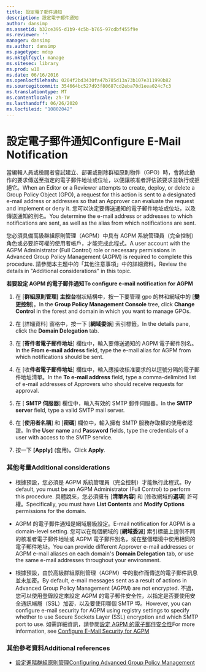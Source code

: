 ```yaml
---
title: 設定電子郵件通知
description: 設定電子郵件通知
author: dansimp
ms.assetid: b32ce395-d1b9-4c5b-b765-97cdbf455f9e
ms.reviewer: ''
manager: dansimp
ms.author: dansimp
ms.pagetype: mdop
ms.mktglfcycl: manage
ms.sitesec: library
ms.prod: w10
ms.date: 06/16/2016
ms.openlocfilehash: 0204f2bd3430fa47b785d13a73b107e311990b82
ms.sourcegitcommit: 354664bc527d93f80687cd2eba70d1eea024c7c3
ms.translationtype: MT
ms.contentlocale: zh-TW
ms.lasthandoff: 06/26/2020
ms.locfileid: "10802042"
---
```

# <span data-ttu-id="c810d-103">設定電子郵件通知</span><span class="sxs-lookup"><span data-stu-id="c810d-103">Configure E-Mail Notification</span></span>


<span data-ttu-id="c810d-104">當編輯人員或檢閱者嘗試建立、部署或刪除群組原則物件（GPO）時，會將此動作的要求傳送至指定的電子郵件地址或位址，以便讓核准者評估該要求並執行或拒絕它。</span><span class="sxs-lookup"><span data-stu-id="c810d-104">When an Editor or a Reviewer attempts to create, deploy, or delete a Group Policy Object (GPO), a request for this action is sent to a designated e-mail address or addresses so that an Approver can evaluate the request and implement or deny it.</span></span> <span data-ttu-id="c810d-105">您可以決定要傳送通知的電子郵件地址或位址，以及傳送通知的別名。</span><span class="sxs-lookup"><span data-stu-id="c810d-105">You determine the e-mail address or addresses to which notifications are sent, as well as the alias from which notifications are sent.</span></span>

<span data-ttu-id="c810d-106">您必須具備高級群組原則管理（AGPM）中具有 AGPM 系統管理員（完全控制）角色或必要許可權的使用者帳戶，才能完成此程式。</span><span class="sxs-lookup"><span data-stu-id="c810d-106">A user account with the AGPM Administrator (Full Control) role or necessary permissions in Advanced Group Policy Management (AGPM) is required to complete this procedure.</span></span> <span data-ttu-id="c810d-107">請參閱本主題中的「其他注意事項」中的詳細資料。</span><span class="sxs-lookup"><span data-stu-id="c810d-107">Review the details in "Additional considerations" in this topic.</span></span>

**<span data-ttu-id="c810d-108">若要設定 AGPM 的電子郵件通知</span><span class="sxs-lookup"><span data-stu-id="c810d-108">To configure e-mail notification for AGPM</span></span>**

1.  <span data-ttu-id="c810d-109">在 [**群組原則管理] 主控台**樹狀結構中，按一下要管理 gpo 的林和網域中的 [**變更控制**]。</span><span class="sxs-lookup"><span data-stu-id="c810d-109">In the **Group Policy Management Console** tree, click **Change Control** in the forest and domain in which you want to manage GPOs.</span></span>

2.  <span data-ttu-id="c810d-110">在 [詳細資料] 窗格中，按一下 [**網域委派**] 索引標籤。</span><span class="sxs-lookup"><span data-stu-id="c810d-110">In the details pane, click the **Domain Delegation** tab.</span></span>

3.  <span data-ttu-id="c810d-111">在 [**寄件者電子郵件地址**] 欄位中，輸入要傳送通知的 AGPM 電子郵件別名。</span><span class="sxs-lookup"><span data-stu-id="c810d-111">In the **From e-mail address** field, type the e-mail alias for AGPM from which notifications should be sent.</span></span>

4.  <span data-ttu-id="c810d-112">在 [收**件者電子郵件地址**] 欄位中，輸入應接收核准要求的以逗號分隔的電子郵件地址清單。</span><span class="sxs-lookup"><span data-stu-id="c810d-112">In the **To e-mail address** field, type a comma-delimited list of e-mail addresses of Approvers who should receive requests for approval.</span></span>

5.  <span data-ttu-id="c810d-113">在 [ **SMTP 伺服器**] 欄位中，輸入有效的 SMTP 郵件伺服器。</span><span class="sxs-lookup"><span data-stu-id="c810d-113">In the **SMTP server** field, type a valid SMTP mail server.</span></span>

6.  <span data-ttu-id="c810d-114">在 [**使用者名稱**] 和 [**密碼**] 欄位中，輸入擁有 SMTP 服務存取權的使用者認證。</span><span class="sxs-lookup"><span data-stu-id="c810d-114">In the **User name** and **Password** fields, type the credentials of a user with access to the SMTP service.</span></span>

7.  <span data-ttu-id="c810d-115">按一下 **\[Apply\]** (套用)。</span><span class="sxs-lookup"><span data-stu-id="c810d-115">Click **Apply**.</span></span>

### <span data-ttu-id="c810d-116">其他考量</span><span class="sxs-lookup"><span data-stu-id="c810d-116">Additional considerations</span></span>

-   <span data-ttu-id="c810d-117">根據預設，您必須是 AGPM 系統管理員（完全控制）才能執行此程式。</span><span class="sxs-lookup"><span data-stu-id="c810d-117">By default, you must be an AGPM Administrator (Full Control) to perform this procedure.</span></span> <span data-ttu-id="c810d-118">具體說來，您必須擁有 [**清單內容**] 和 [修改網域的**選項**] 許可權。</span><span class="sxs-lookup"><span data-stu-id="c810d-118">Specifically, you must have **List Contents** and **Modify Options** permissions for the domain.</span></span>

-   <span data-ttu-id="c810d-119">AGPM 的電子郵件通知是網域層級設定。</span><span class="sxs-lookup"><span data-stu-id="c810d-119">E-mail notification for AGPM is a domain-level setting.</span></span> <span data-ttu-id="c810d-120">您可以在每個網域的 [**網域委派**] 索引標籤上提供不同的核准者電子郵件地址或 AGPM 電子郵件別名，或在整個環境中使用相同的電子郵件地址。</span><span class="sxs-lookup"><span data-stu-id="c810d-120">You can provide different Approver e-mail addresses or AGPM e-mail aliases on each domain's **Domain Delegation** tab, or use the same e-mail addresses throughout your environment.</span></span>

-   <span data-ttu-id="c810d-121">根據預設，由於高級群組原則管理（AGPM）中的動作而傳送的電子郵件訊息並未加密。</span><span class="sxs-lookup"><span data-stu-id="c810d-121">By default, e-mail messages sent as a result of actions in Advanced Group Policy Management (AGPM) are not encrypted.</span></span> <span data-ttu-id="c810d-122">不過，您可以使用登錄設定來設定 AGPM 的電子郵件安全性，以指定是否要使用安全通訊端層（SSL）加密，以及要使用哪個 SMTP 埠。</span><span class="sxs-lookup"><span data-stu-id="c810d-122">However, you can configure e-mail security for AGPM using registry settings to specify whether to use Secure Sockets Layer (SSL) encryption and which SMTP port to use.</span></span> <span data-ttu-id="c810d-123">如需詳細資訊，請參閱[設定 AGPM 的電子郵件安全性](configure-e-mail-security-for-agpm-agpm30ops.md)</span><span class="sxs-lookup"><span data-stu-id="c810d-123">For more information, see [Configure E-Mail Security for AGPM](configure-e-mail-security-for-agpm-agpm30ops.md)</span></span>

### <span data-ttu-id="c810d-124">其他參考資料</span><span class="sxs-lookup"><span data-stu-id="c810d-124">Additional references</span></span>

-   [<span data-ttu-id="c810d-125">設定進階群組原則管理</span><span class="sxs-lookup"><span data-stu-id="c810d-125">Configuring Advanced Group Policy Management</span></span>](configuring-advanced-group-policy-management.md)

 

 





